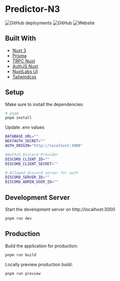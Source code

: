 # Predictor-N3
![GitHub deployments](https://img.shields.io/github/deployments/svglol/predictor-n3/production?logo=vercel&label=vercel)
![GitHub](https://img.shields.io/github/license/svglol/predictor-n3)
![Website](https://img.shields.io/website?url=https%3A%2F%2Fpredictor.trotman.xyz)

## Built With
- [Nuxt 3](https://github.com/nuxt/framework)
- [Prisma](https://github.com/prisma/prisma)
- [TRPC Nuxt](https://github.com/wobsoriano/trpc-nuxt)
- [AuthJS Nuxt](https://github.com/Hebilicious/authjs-nuxt)
- [NuxtLabs UI](https://github.com/nuxtlabs/ui)
- [Tailwindcss](https://github.com/tailwindlabs/tailwindcss)

## Setup

Make sure to install the dependencies:

```bash
# pnpm
pnpm install
```

Update .env values

```bash
DATABASE_URL=""
NEXTAUTH_SECRET=""
AUTH_ORIGIN="http://localhost:3000"

#AuthJS Discord Provider
DISCORD_CLIENT_ID=""
DISCORD_CLIENT_SECRET=""

# Allowed discord server for auth
DISCORD_SERVER_ID=""
DISCORD_ADMIN_USER_ID=""
```

## Development Server

Start the development server on http://localhost:3000

```bash
pnpm run dev
```

## Production

Build the application for production:

```bash
pnpm run build
```

Locally preview production build:

```bash
pnpm run preview
```
